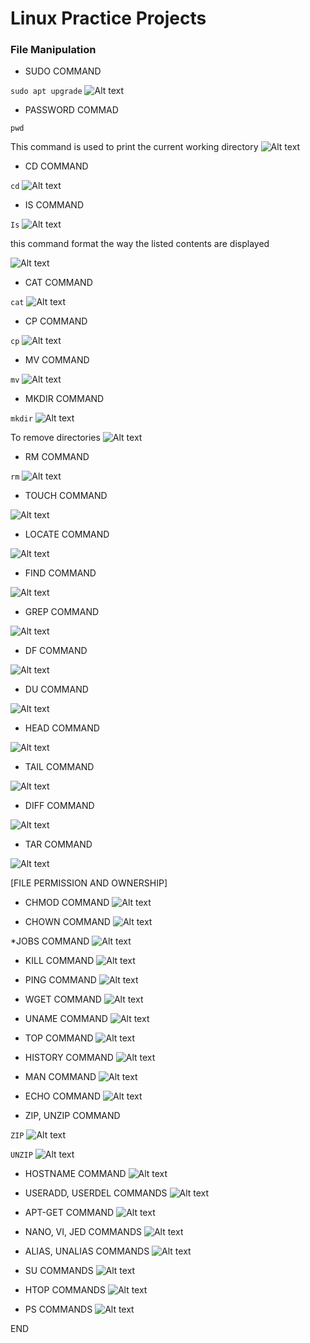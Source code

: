 # Linux Practice Projects

### File Manipulation

<!-- UL -->
* SUDO COMMAND

`sudo apt upgrade`
![Alt text](<images/sudo command.png>)

<!-- UL -->
* PASSWORD COMMAD

`pwd`

This command is used to print the current working directory
![Alt text](<images/pwd command.png>)

<!-- UL -->
* CD COMMAND

`cd`
![Alt text](images/cd.png)

<!-- UL -->
* IS COMMAND

`Is`
![Alt text](<images/ls command.png>)

this command format the way the listed contents are displayed

![Alt text](<images/ls option command.png>)

<!-- UL -->
* CAT COMMAND

`cat`
![Alt text](<images/cat command.png>)

<!-- UL -->
* CP COMMAND

`cp`
![Alt text](images/cp_mv_rename.png)

<!-- UL -->
* MV COMMAND

`mv`
![Alt text](images/_mv_rename.png)

<!-- UL -->
* MKDIR COMMAND

`mkdir`
![Alt text](<images/mkdir command.png>)

To remove directories
![Alt text](<images/rmdir_rm command.png>)

<!-- UL -->
* RM COMMAND

`rm`
![Alt text](<images/rm_options command.png>)

<!-- UL -->
* TOUCH COMMAND

![Alt text](<images/touch command.png>)

<!-- UL -->
* LOCATE COMMAND

![Alt text](<images/locate command.png>)

<!-- UL -->
* FIND COMMAND

![Alt text](<images/find command.png>)

<!-- UL -->
* GREP COMMAND

![Alt text](<images/grep command.png>)

<!-- UL -->
* DF COMMAND

![Alt text](<images/df command.png>)

<!-- UL -->
* DU COMMAND

![Alt text](<images/du command.png>)


<!-- UL -->
* HEAD COMMAND

![Alt text](<images/head command.png>)

<!-- UL -->
* TAIL COMMAND

![Alt text](<images/tail command.png>)

<!-- UL -->
* DIFF COMMAND

![Alt text](<images/diff command.png>)

<!-- UL -->
* TAR COMMAND

![Alt text](<images/tar command.png>)

[FILE PERMISSION AND OWNERSHIP]

<!-- UL -->
* CHMOD COMMAND
![Alt text](<images/chmod command.png>)

<!-- UL -->
* CHOWN COMMAND
![Alt text](<images/chown command.png>)

<!-- UL -->
*JOBS COMMAND
![Alt text](<images/jobs command.png>)

<!-- UL -->
* KILL COMMAND
![Alt text](<images/kill command.png>)

<!-- UL -->
* PING COMMAND
![Alt text](<images/ping command.png>)

<!-- UL -->
* WGET COMMAND
![Alt text](<images/wget comand.png>)

<!-- UL -->
* UNAME COMMAND
![Alt text](<images/uname command.png>)

<!-- UL -->
* TOP COMMAND
![Alt text](<images/top command.png>)

<!-- UL -->
* HISTORY COMMAND
![Alt text](<images/history command.png>)

<!-- UL -->
* MAN COMMAND
![Alt text](<images/man command.png>)

<!-- UL -->
* ECHO COMMAND
![Alt text](<images/echo command.png>)

<!-- UL -->
* ZIP, UNZIP COMMAND

`ZIP`
![Alt text](<images/zip command.png>)

`UNZIP`
![Alt text](<images/zip_unzip command.png>)

<!-- UL -->
* HOSTNAME COMMAND
![Alt text](<images/hostname command.png>)

<!-- UL -->
* USERADD, USERDEL COMMANDS
![Alt text](<images/add user+directory command.png>)

<!-- UL -->
* APT-GET COMMAND
![Alt text](<images/apt-get command.png>)

<!-- UL -->
* NANO, VI, JED COMMANDS
![Alt text](<images/nano command.png>)

<!-- UL -->
* ALIAS, UNALIAS COMMANDS
![Alt text](<images/álias command.png>)

<!-- UL -->
* SU COMMANDS
![Alt text](<images/su command.png>)

<!-- UL -->
* HTOP COMMANDS
![Alt text](<images/htop command.png>)

<!-- UL -->
* PS COMMANDS
![Alt text](<images/ps command.png>)

 END